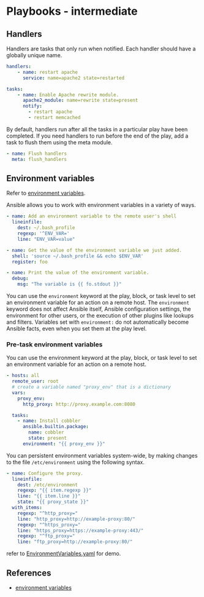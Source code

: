 # Playbooks - intermediate

## Handlers

Handlers are tasks that only run when notified. Each handler should have a
globally unique name.

```yaml
handlers:
    - name: restart apache
      service: name=apache2 state=restarted

tasks:
    - name: Enable Apache rewrite module.
      apache2_module: name=rewrite state=present
      notify:
        - restart apache
        - restart memcached
```

By default, handlers run after all the tasks in a particular play have been
completed. If you need handlers to run before the end of the play, add a task
to flush them using the meta module.

```yaml
- name: Flush handlers
  meta: flush_handlers
```

## Environment variables

Refer to [environment variables](../../../linux/environment_variables.md).

Ansible allows you to work with environment variables in a variety of ways.

```yaml
- name: Add an environment variable to the remote user's shell
  lineinfile:
    dest: ~/.bash_profile
    regexp: '^ENV_VAR='
    line: "ENV_VAR=value"

- name: Get the value of the environment variable we just added.
  shell: 'source ~/.bash_profile && echo $ENV_VAR'
  register: foo

- name: Print the value of the environment variable.
  debug:
    msg: "The variable is {{ fo.stdout }}"
```

You can use the `environment` keyword at the play, block, or task level to
set an environment variable for an action on a remote host. The `environment`
keyword does not affect Ansible itself, Ansible configuration settings, the
environment for other users, or the execution of other plugins like lookups
and filters. Variables set with `environment:` do not automatically become
Ansible facts, even when you set them at the play level.

### Pre-task environment variables

You can use the environment keyword at the play, block, or task level to set
an environment variable for an action on a remote host.

```yaml
- hosts: all
  remote_user: root
  # create a variable named "proxy_env" that is a dictionary
  vars:
    proxy_env:
      http_proxy: http://proxy.example.com:8080

  tasks:
    - name: Install cobbler
      ansible.builtin.package:
        name: cobbler
        state: present
      environment: "{{ proxy_env }}"
```

You can persistent environment variables system-wide, by making changes to the
file `/etc/environment` using the following syntax.

```yaml
- name: Configure the proxy.
  lineinfile:
    dest: /etc/environment
    regexp: "{{ item.regexp }}"
    line: "{{ item.line }}"
    state: "{{ proxy_state }}"
  with_items:
    regexp: "^http_proxy="
    line: "http_proxy=http://example-proxy:80/"
    regexp: "^https_proxy="
    line: "https_proxy=https://example-proxy:443/"
    regexp: "^ftp_proxy="
    line: "ftp_proxy=http://example-proxy:80/"
```

refer to [EnvironmentVariables.yaml](./codes/environment.yaml) for demo.

## References

* [environment variables](https://docs.ansible.com/ansible/latest/user_guide/playbooks_environment.html)
